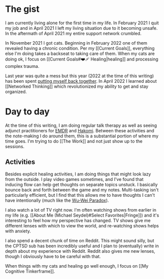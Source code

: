 # The gist

I am currently living alone for the first time in my life. In February 2021 I quit my job and in April 2021 I left my living situation due to it becoming unsafe. In the aftermath of April 2021 my entire support network crumbled.

In November 2021 I got cats. Beginning in February 2022 one of them revealed having a chronic condition. Per my [[Current Goals]], everything else I'm doing takes a backseat to taking care of them. When my cats are doing ok, I focus on [[Current Goals#❤️‍🩹 Healing|healing]] and processing complex trauma.

Last year was quite a mess but this year (2022 at the time of this writing) has been spent [putting myself back together](https://youtu.be/Vgcg7K0KoBw?t=129). In April 2022 I learned about [[Networked Thinking]] which revolutionized my ability to get and stay organized.

# Day to day

At the time of this writing, I am doing regular talk therapy as well as seeing adjunct practitioners for [EMDR](https://www.emdr.com/what-is-emdr/) and [Hakomi](https://hakomiinstitute.com/). Between these activities and the note-making I do around them, this is a substantial portion of where my time goes. I'm trying to do [[The Work]] and not just show up to the sessions.

## Activities

Besides explicit healing activities, I am doing things that might look lazy from the outside. I play video games sometimes, and I've found that inducing flow can help get thoughts on separate topics unstuck. I basically bounce back and forth between the game and my notes. Multi-tasking isn't particularly efficient, but I find that this allows me to have thoughts I can't have intentionally (much like the [Wu-Wei Paradox](https://www.psychologytoday.com/intl/blog/the-athletes-way/202201/the-wu-wei-paradox-striving-less-generates-more-success)).

I also watch a lot of TV right now. I'm often watching shows from earlier in my life (e.g. [[About Me (Michael Seydel)#Select Favorites|Fringe]]) and it's interesting to feel how my perspective has changed. TV shows give me different lenses with which to view the world, and re-watching shows helps with anxiety.

I also spend a decent chunk of time on Reddit. This might sound silly, but the CPTSD sub has been incredibly useful and I plan to (eventually) write in depth about my experience with Reddit. Reddit also gives me new lenses, though I obviously have to be careful with that.

When things with my cats and healing go well enough, I focus on [[My Cognitive Tinkerframe]].
